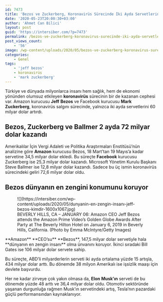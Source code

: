 ```yaml
---
id: 7473
title: 'Bezos ve Zuckerberg, Koronavirüs Sürecinde İki Ayda Servetlerine 60 Milyar Dolar Ekledi'
date: '2020-05-23T20:00:30+03:00'
author: 'Ahmet Can Bilici'
layout: post
guid: 'https://intersiber.com/?p=7473'
permalink: /bezos-ve-zuckerberg-koronavirus-surecinde-iki-ayda-servetlerine-60-milyar-dolar-ekledi/
post_views_count:
    - '56'
image: /wp-content/uploads/2020/05/bezos-ve-zuckerberg-koronavirus-surecinde-iki-ayda-servetlerine-60-milyar-dolar-ekledi.jpg
categories:
    - Genel
tags:
    - 'jeff bezos'
    - koronavirüs
    - 'mark zuckerberg'
---
```


Türkiye ve dünyada milyonlarca insanı hem sağlık, hem de ekonomi yönünden olumsuz etkileyen **koronavirüs** sürecinin bir de kazanan cephesi var. Amazon kurucusu **Jeff** **Bezos** ve Facebook kurucusu **Mark** **Zuckerberg**, koronavirüs salgını sürecinde, yalnızca iki ayda servetlerini 60 milyar dolar artırdı.

## Bezos, Zuckerberg ve Ballmer 2 ayda 72 milyar dolar kazandı

Amerikalılar İçin Vergi Adaleti ve Politika Araştırmaları Enstitüsü’nün analizine göre **Amazon** kurucusu Bezos, 18 Mart’tan 19 Mayıs’a kadar servetine 34,5 milyar dolar ekledi. Bu süreçte **Facebook** kurucusu Zuckerberg ise 25,3 milyar dolar kazandı. Microsoft Yönetim Kurulu Başkanı Steve Ballmer ise 12,8 milyar dolar kazandı. Sadece bu üç ismin koronavirüs sürecindeki geliri 72,6 milyar dolar oldu.

## Bezos dünyanın en zengini konumunu koruyor

<figure class="wp-block-image size-large">![](https://intersiber.com/wp-content/uploads/2020/05/dunyanin-en-zengin-insanı-jeff-bezos-kimdir-1600x1067.jpg)<figcaption>BEVERLY HILLS, CA – JANUARY 06: Amazon CEO Jeff Bezos attends the Amazon Prime Video’s Golden Globe Awards After Party at The Beverly Hilton Hotel on January 6, 2019 in Beverly Hills, California. (Photo by Emma McIntyre/Getty Images)</figcaption></figure>**Amazon** **CEO’su** **Bezos**, 147,5 milyar dolar servetiyle hala **dünyanın en zengin insanı** olma ünvanını koruyor. İkinci sıradaki Bill Gates ise 106 milyar dolar servete sahip.

Bu süreçte, ABD’li milyarderlerin serveti iki ayda ortalama yüzde 15 artışla, 434 milyar dolar arttı. Bu dönemde 38 milyon Amerikalı ise işsizlik maaşı için devlete başvurdu.

Her ne kadar zirveye çok yakın olmasa da, **Elon** **Musk’ın** serveti de bu dönemde yüzde 48 arttı ve 36,4 milyar dolar oldu. Otomotiv sektöründe yaşanan durgunluğa rağmen Musk’ın servetindeki artış, Tesla’nın pazardaki güçlü performansından kaynaklanıyor.